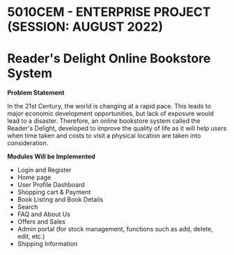 # 5010CEM - ENTERPRISE PROJECT (SESSION: AUGUST 2022)
# Reader's Delight Online Bookstore System

**Problem Statement**

In the 21st Century, the world is changing at a rapid pace. This leads to major economic development opportunities, but lack of exposure would lead to a disaster. Therefore, an online bookstore system called the Reader's Delight, developed to improve the quality of life as it will help users when time taken and costs to visit a physical location are taken into consideration. 

**Modules Will be Implemented**

- Login and Register
- Home page
- User Profile Dashboard
- Shopping cart & Payment 
- Book Listing and Book Details 
- Search
- FAQ and About Us
- Offers and Sales 
- Admin portal (for stock management, functions such as add, delete, edit, etc.)
- Shipping Information
